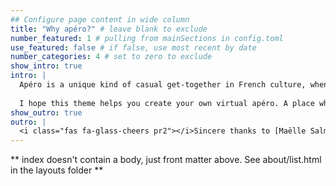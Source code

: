 ```yaml
---
## Configure page content in wide column
title: "Why apéro?" # leave blank to exclude
number_featured: 1 # pulling from mainSections in config.toml
use_featured: false # if false, use most recent by date
number_categories: 4 # set to zero to exclude
show_intro: true
intro: |
  Apéro is a unique kind of casual get-together in French culture, when you gather with friends and get to know each other better over some apéritifs, snacks, and anything in between. A good apéro is one where you'd happily spend a few hours just hanging out.
  
  I hope this theme helps you create your own virtual apéro. A place where you and your site's visitors enjoy spending time, and one that helps folks get to know you better. 
show_outro: true
outro: |
  <i class="fas fa-glass-cheers pr2"></i>Sincere thanks to [Maëlle Salmon](https://masalmon.eu/) for her help naming this Hugo theme!
---
```


** index doesn't contain a body, just front matter above.
See about/list.html in the layouts folder **